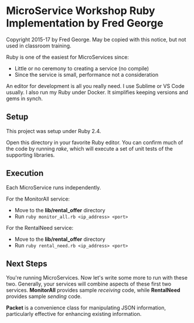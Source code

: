 # MicroService Workshop Ruby Implementation by Fred George
Copyright 2015-17 by Fred George. May be copied with this notice, but not used in classroom training.

Ruby is one of the easiest for MicroServices since:
- Little or no ceremony to creating a service (no compile)
- Since the service is small, performance not a consideration

An editor for development is all you really need. I use Sublime or VS Code usually.
I also run my Ruby under Docker. It simplifies keeping versions and gems in synch.

## Setup
This project was setup under Ruby 2.4.

Open this directory in your favorite Ruby editor. You can confirm much of the
code by running _rake_, which will execute a set of unit tests of the supporting
libraries.

## Execution
Each MicroService runs independently.

For the MonitorAll service:
- Move to the __lib/rental_offer__ directory
- Run `ruby monitor_all.rb <ip_address> <port>`

For the RentalNeed service:
- Move to the __lib/rental_offer__ directory
- Run `ruby rental_need.rb <ip_address> <port>`

## Next Steps
You're running MicroServices. Now let's write some more to run with these two.
Generally, your services will combine aspects of these first two services.
__MonitorAll__ provides sample _receiving_ code, while __RentalNeed__ provides
sample _sending_ code.

__Packet__ is a convenience class for manipulating JSON information, particularly
effective for enhancing existing information.
